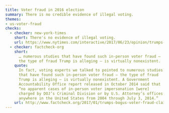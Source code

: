 ```yaml
---
title: Voter fraud in 2016 election
summary: There is no credible evidence of illegal voting.
themes:
- us-voter-fraud
checks:
  - checker: new-york-times
    short: There's no evidence of illegal voting.
    url: https://www.nytimes.com/interactive/2017/06/23/opinion/trumps-lies.html
  - checker: factcheck-org
    short:
      … numerous studies that have found such in-person voter fraud —
      the type of fraud Trump is alleging — is virtually nonexistent.
    quote:
      In fact, voting experts we talked to pointed to numerous studies
      that have found such in-person voter fraud — the type of fraud
      Trump is alleging — is virtually nonexistent. A Government
      Accountability Office report released in October 2014 said that
      “no apparent cases of in-person voter impersonation [were]
      charged by DOJ’s Criminal Division or by U.S. Attorney’s offices
      anywhere in the United States from 2004 through July 3, 2014.”
    url: http://www.factcheck.org/2017/01/trumps-bogus-voter-fraud-claims-revisited/
---
```

